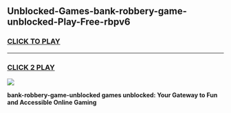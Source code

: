 
## Unblocked-Games-bank-robbery-game-unblocked-Play-Free-rbpv6
<h3>
<a href="https://premium76.site?title=bank-robbery-game-unblocked&ref=22A">CLICK TO PLAY</a></h3>
<hr>

<h3>
<a href="https://premium76.site?title=bank-robbery-game-unblocked&ref=22A">CLICK 2 PLAY</a>
  
</h3>

<a href="https://premium76.site?title=bank-robbery-game-unblocked&ref=22A"><img src="https://clearcache.store/games.png"></a>


**bank-robbery-game-unblocked games unblocked: Your Gateway to Fun and Accessible Online Gaming**
